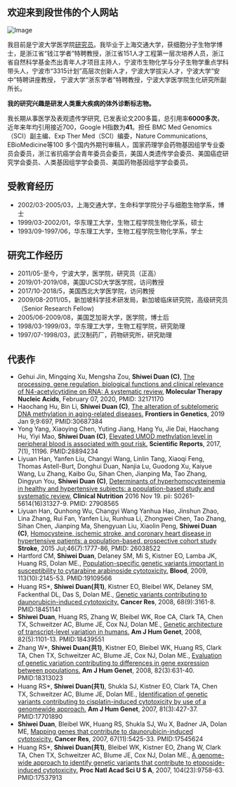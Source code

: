 ## 欢迎来到段世伟的个人网站

![Image](http://yxy.nbu.edu.cn/__local/A/DF/30/4983E93E8BA951E28F772631D14_C08405AD_6BF9.png)

我目前是宁波大学医学院[研究员](http://yxy.nbu.edu.cn/info/1365/6832.htm)。我毕业于上海交通大学，获细胞分子生物学博士，是浙江省“钱江学者”特聘教授，浙江省151人才工程第一层次培养人员，浙江省自然科学基金杰出青年人才项目主持人，宁波市生物化学与分子生物学重点学科带头人，宁波市“3315计划”高层次创新人才，宁波大学拔尖人才，宁波大学“安中”特聘讲座教授， 宁波大学“浙东学者”特聘教授，宁波大学医学院生化研究所副所长。

**我的研究兴趣是研发人类重大疾病的体外诊断标志物。**

我长期从事医学及表观遗传学研究, 已发表论文200多篇，总引用率**6000多次**，近年来年均引用接近700，Google H指数为**41**。担任 BMC Med Genomics（SCI）副主编、Exp Ther Med（SCI）编委，Nature Communications, EBioMedicine等100 多个国内外期刊审稿人，国家药理学会药物基因组学专业委员会委员，浙江省抗癌学会青年委员会委员，美国人类遗传学会委员、美国癌症研究学会委员、人类基因组学学会委员、美国药物基因组学学会委员。

## 受教育经历
* 2002/03-2005/03，上海交通大学，生命科学学院分子与细胞生物学系，博士
* 1999/03-2002/01，华东理工大学，生物工程学院生物化学系，硕士
* 1993/09-1997/06，华东理工大学，生物工程学院生物化学系，学士

## 研究工作经历
* 2011/05-至今，宁波大学，医学院，研究员（正高）
* 2019/01-2019/08，美国UCSD大学医学院，访问教授
* 2017/10-2018/5，美国西北大学医学院，访问教授
* 2009/08-2011/05，新加坡科学技术研发局，新加坡临床研究院，高级研究员（Senior Research Fellow)
* 2005/06-2009/08，美国芝加哥大学，医学院，博士后
* 1998/03-1999/03，华东理工大学，生物工程学院，研究助理
* 1997/07-1998/03，武汉制药厂，药物研究所，研究助理

## 代表作
* Gehui Jin, Mingqing Xu, Mengsha Zou, **Shiwei Duan (C)**, [The processing, gene regulation, biological functions and clinical relevance of N4-acetylcytidine on RNA: A systematic review.]() **Molecular Therapy Nucleic Acids**, February 07, 2020, PMID: 32171170
* Haochang Hu, Bin Li, **Shiwei Duan (C)**, [The alteration of subtelomeric DNA methylation in aging-related diseases.]() **Frontiers in Genetics**, 2019 Jan 9;9:697, PMID:30687384 
* Yong Yang, Xiaoying Chen, Yuting Jiang, Hang Yu, Jie Dai, Haochang Hu, Yiyi Mao, **Shiwei Duan (C)**, [Elevated UMOD methylation level in peripheral blood is associated with gout risk.]() **Scientific Reports**, 2017, 7(1), 11196. PMID:28894234
* Liyuan Han, Yanfen Liu, Changyi Wang, Linlin Tang, Xiaoqi Feng, Thomas Astell-Burt, Donghui Duan, Nanjia Lu, Guodong Xu, Kaiyue Wang, Lu Zhang, Kaibo Gu, Sihan Chen, Jianping Ma, Tao Zhang, Dingyun You, **Shiwei Duan (C)**, [Determinants of hyperhomocysteinemia in healthy and hypertensive subjects: a population-based study and systematic review.]() **Clinical Nutrition** 2016 Nov 19. pii: S0261-5614(16)31327-9. PMID: 27908565
* Liyuan Han, Qunhong Wu, Changyi Wang Yanhua Hao, Jinshun Zhao, Lina Zhang, Rui Fan, Yanfen Liu, Runhua Li, Zhongwei Chen, Tao Zhang, Sihan Chen, Jianping Ma, Shengyuan Liu, Xiaolin Peng, **Shiwei Duan (C)**, [Homocysteine, ischemic stroke, and coronary heart disease in hypertensive patients: a population-based, prospective cohort study]() **Stroke**, 2015 Jul;46(7):1777-86, PMID: 26038522
* Hartford CM, **Shiwei Duan**, Delaney SM, Mi S, Kistner EO, Lamba JK, Huang RS, Dolan ME., [Population-specific genetic variants important in susceptibility to cytarabine arabinoside cytotoxicity.]() **Blood**, 2009, 113(10):2145-53. PMID:19109566
* Huang RS*, **Shiwei Duan(共1)**, Kistner EO, Bleibel WK, Delaney SM, Fackenthal DL, Das S, Dolan ME., [Genetic variants contributing to daunorubicin-induced cytotoxicity.]() **Cancer Res**, 2008, 68(9):3161-8. PMID:18451141
* **Shiwei Duan**, Huang RS, Zhang W, Bleibel WK, Roe CA, Clark TA, Chen TX, Schweitzer AC, Blume JE, Cox NJ, Dolan ME., [Genetic architecture of transcript-level variation in humans.]() **Am J Hum Genet**, 2008, 82(5):1101-13. PMID:18439551
* Zhang W*, **Shiwei Duan(共1)**, Kistner EO, Bleibel WK, Huang RS, Clark TA, Chen TX, Schweitzer AC, Blume JE, Cox NJ, Dolan ME., [Evaluation of genetic variation contributing to differences in gene expression between populations.]() **Am J Hum Genet**, 2008, 82(3):631-40. PMID:18313023
* Huang RS*, **Shiwei Duan(共1)**, Shukla SJ, Kistner EO, Clark TA, Chen TX, Schweitzer AC, Blume JE, Dolan ME., [Identification of genetic variants contributing to cisplatin-induced cytotoxicity by use of a genomewide approach.]() **Am J Hum Genet**, 2007, 81(3):427-37. PMID:17701890
* **Shiwei Duan**, Bleibel WK, Huang RS, Shukla SJ, Wu X, Badner JA, Dolan ME, [Mapping genes that contribute to daunorubicin-induced cytotoxicity.]() **Cancer Res**, 2007, 67(11):5425-33. PMID:17545624
* Huang RS*, **Shiwei Duan(共1)**, Bleibel WK, Kistner EO, Zhang W, Clark TA, Chen TX, Schweitzer AC, Blume JE, Cox NJ, Dolan ME., [A genome-wide approach to identify genetic variants that contribute to etoposide-induced cytotoxicity.]() **Proc Natl Acad Sci U S A**, 2007, 104(23):9758-63. PMID:17537913
